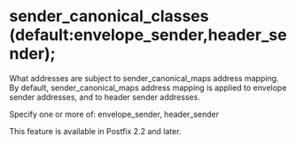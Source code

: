 # sender_canonical_classes (default:envelope_sender,header_sender); 

 What addresses are subject to sender_canonical_maps address
mapping.  By default, sender_canonical_maps address mapping is
applied to envelope sender addresses, and to header sender addresses.


 Specify one or more of: envelope_sender, header_sender 

 This feature is available in Postfix 2.2 and later. 


